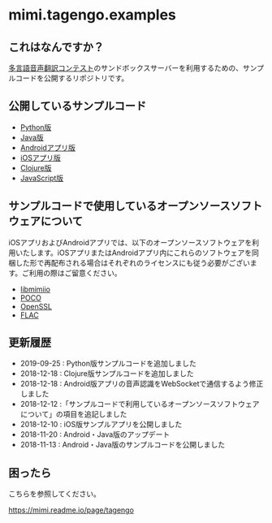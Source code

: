 # mimi.tagengo.examples

## これはなんですか？

[多言語音声翻訳コンテスト](https://tagen.go.jp/)のサンドボックスサーバーを利用するための、サンプルコードを公開するリポジトリです。

## 公開しているサンプルコード

- [Python版](https://github.com/FairyDevicesRD/mimi.tagengo.examples/tree/master/src/Python)
- [Java版](https://github.com/FairyDevicesRD/mimi.tagengo.examples/tree/master/src/Java)
- [Androidアプリ版](https://github.com/FairyDevicesRD/mimi.tagengo.examples/tree/master/src/Android)
- [iOSアプリ版](https://github.com/FairyDevicesRD/mimi.tagengo.examples/tree/master/src/iOS)
- [Clojure版](https://github.com/FairyDevicesRD/mimi.tagengo.examples/tree/master/src/Clojure)
- [JavaScript版](https://github.com/FairyDevicesRD/mimi.tagengo.examples/tree/master/src/JavaScript)

## サンプルコードで使用しているオープンソースソフトウェアについて

iOSアプリおよびAndroidアプリでは、以下のオープンソースソフトウェアを利用いたします。iOSアプリまたはAndroidアプリ内にこれらのソフトウェアを同梱した形で再配布される場合はそれぞれのライセンスにも従う必要がございます。ご利用の際はご留意ください。

- [libmimiio](https://github.com/FairyDevicesRD/libmimiio)
- [POCO](https://github.com/pocoproject/poco/blob/develop/LICENSE)
- [OpenSSL](https://www.openssl.org/source/license-openssl-ssleay.txt)
- [FLAC](https://git.xiph.org/?p=flac.git;a=blob;f=COPYING.Xiph;h=d8295f0ed7dfa373a4024ce111c636ed3466c6c9;hb=HEAD)


## 更新履歴

- 2019-09-25 : Python版サンプルコードを追加しました
- 2018-12-18 : Clojure版サンプルコードを追加しました
- 2018-12-18 : Android版アプリの音声認識をWebSocketで通信するよう修正しました
- 2018-12-12 :「サンプルコードで利用しているオープンソースソフトウェアについて」の項目を追記しました
- 2018-12-10 : iOS版サンプルアプリを公開しました
- 2018-11-20 : Android・Java版のアップデート
- 2018-11-13 : Android・Java版のサンプルコードを公開しました

## 困ったら

こちらを参照してください。

https://mimi.readme.io/page/tagengo

